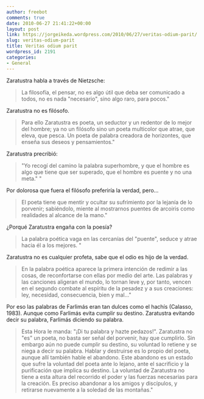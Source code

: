 ```yaml
---
author: freebot
comments: true
date: 2010-06-27 21:41:22+00:00
layout: post
link: https://jorgeikeda.wordpress.com/2010/06/27/veritas-odium-parit/
slug: veritas-odium-parit
title: Veritas odium parit
wordpress_id: 2191
categories:
- General
---
```


Zaratustra habla a través de Nietzsche:





<blockquote>La filosofía, el pensar, no es algo útil que deba ser comunicado a todos, no es nada "necesario", sino algo raro, para pocos."</blockquote>



Zaratustra no es filósofo.





<blockquote>Para ello Zaratustra es poeta, un seductor y un redentor de lo mejor del hombre; ya no un filósofo sino un poeta multicolor que atrae, que eleva, que pesca. Un poeta de palabra creadora de horizontes, que enseña sus deseos y pensamientos."</blockquote>



Zaratustra precribió:





<blockquote>"Yo recogí del camino la palabra superhombre, y que el hombre es algo que tiene que ser superado, que el hombre es puente y no una meta." "</blockquote>




Por dolorosa que fuera el filósofo preferiría la verdad, pero...







<blockquote>El poeta tiene que mentir y ocultar su sufrimiento por la lejanía de lo porvenir; sabiéndolo, miente al mostrarnos puentes de arcoiris como realidades al alcance de la mano."</blockquote>



¿Porqué Zaratustra engaña con la poesía?



<blockquote>La palabra poética vaga en las cercanías del "puente", seduce y atrae hacia él a los mejores. "</blockquote>




Zaratustra no es cualquier profeta, sabe que el odio es hijo de la verdad.





<blockquote>En la palabra poética aparece la primera intención de redimir a las cosas, de reconfortarse con ellas por medio del arte. Las palabras y las canciones aligeran el mundo, lo tornan leve y, por tanto, vencen en el segundo combate al espíritu de la pesadez y a sus creaciones: ley, necesidad, consecuencia, bien y mal..."</blockquote>



Por eso las palabras de Farlimás eran tan dulces como el hachís (Calasso, 1983). Aunque como Farlimás evita cumplir su destino. Zaratustra evitando decir su palabra, Farlimás diciendo su palabra.






<blockquote>Esta Hora le manda: "¡Di tu palabra y hazte pedazos!". Zaratustra no "es" un poeta, no basta ser señal del porvenir, hay que cumplirlo. Sin embargo aún no puede cumplir su destino,  su voluntad lo retiene y se niega a decir su palabra. Hablar y destruirse es lo propio del poeta, aunque allí también hable el abandono. Este abandono es un estado que sufre la voluntad del poeta ante lo lejano, ante el sacrificio y la purificación que implica su destino. La voluntad de Zaratustra no tiene a esta altura del recorrido el poder y las fuerzas necesarias para la creación. Es preciso abandonar a los amigos y discípulos, y retirarse nuevamente a la soledad de las montañas."

</blockquote>




 
